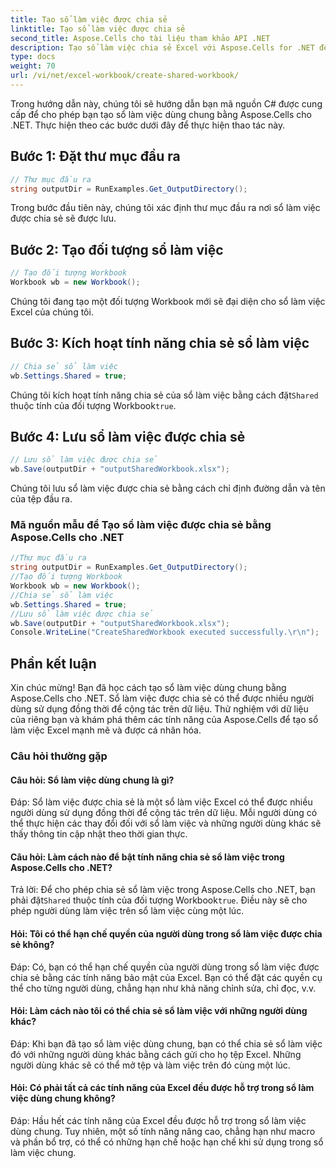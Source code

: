 ```yaml
---
title: Tạo sổ làm việc được chia sẻ
linktitle: Tạo sổ làm việc được chia sẻ
second_title: Aspose.Cells cho tài liệu tham khảo API .NET
description: Tạo sổ làm việc chia sẻ Excel với Aspose.Cells for .NET để cho phép cộng tác dữ liệu đồng thời.
type: docs
weight: 70
url: /vi/net/excel-workbook/create-shared-workbook/
---
```

Trong hướng dẫn này, chúng tôi sẽ hướng dẫn bạn mã nguồn C# được cung cấp để cho phép bạn tạo sổ làm việc dùng chung bằng Aspose.Cells cho .NET. Thực hiện theo các bước dưới đây để thực hiện thao tác này.

## Bước 1: Đặt thư mục đầu ra

```csharp
// Thư mục đầu ra
string outputDir = RunExamples.Get_OutputDirectory();
```

Trong bước đầu tiên này, chúng tôi xác định thư mục đầu ra nơi sổ làm việc được chia sẻ sẽ được lưu.

## Bước 2: Tạo đối tượng sổ làm việc

```csharp
// Tạo đối tượng Workbook
Workbook wb = new Workbook();
```

Chúng tôi đang tạo một đối tượng Workbook mới sẽ đại diện cho sổ làm việc Excel của chúng tôi.

## Bước 3: Kích hoạt tính năng chia sẻ sổ làm việc

```csharp
// Chia sẻ sổ làm việc
wb.Settings.Shared = true;
```

 Chúng tôi kích hoạt tính năng chia sẻ của sổ làm việc bằng cách đặt`Shared` thuộc tính của đối tượng Workbook`true`.

## Bước 4: Lưu sổ làm việc được chia sẻ

```csharp
// Lưu sổ làm việc được chia sẻ
wb.Save(outputDir + "outputSharedWorkbook.xlsx");
```

Chúng tôi lưu sổ làm việc được chia sẻ bằng cách chỉ định đường dẫn và tên của tệp đầu ra.

### Mã nguồn mẫu để Tạo sổ làm việc được chia sẻ bằng Aspose.Cells cho .NET 
```csharp
//Thư mục đầu ra
string outputDir = RunExamples.Get_OutputDirectory();
//Tạo đối tượng Workbook
Workbook wb = new Workbook();
//Chia sẻ sổ làm việc
wb.Settings.Shared = true;
//Lưu sổ làm việc được chia sẻ
wb.Save(outputDir + "outputSharedWorkbook.xlsx");
Console.WriteLine("CreateSharedWorkbook executed successfully.\r\n");
```

## Phần kết luận

Xin chúc mừng! Bạn đã học cách tạo sổ làm việc dùng chung bằng Aspose.Cells cho .NET. Sổ làm việc được chia sẻ có thể được nhiều người dùng sử dụng đồng thời để cộng tác trên dữ liệu. Thử nghiệm với dữ liệu của riêng bạn và khám phá thêm các tính năng của Aspose.Cells để tạo sổ làm việc Excel mạnh mẽ và được cá nhân hóa.

### Câu hỏi thường gặp

#### Câu hỏi: Sổ làm việc dùng chung là gì?

Đáp: Sổ làm việc được chia sẻ là một sổ làm việc Excel có thể được nhiều người dùng sử dụng đồng thời để cộng tác trên dữ liệu. Mỗi người dùng có thể thực hiện các thay đổi đối với sổ làm việc và những người dùng khác sẽ thấy thông tin cập nhật theo thời gian thực.

#### Câu hỏi: Làm cách nào để bật tính năng chia sẻ sổ làm việc trong Aspose.Cells cho .NET?

 Trả lời: Để cho phép chia sẻ sổ làm việc trong Aspose.Cells cho .NET, bạn phải đặt`Shared` thuộc tính của đối tượng Workbook`true`. Điều này sẽ cho phép người dùng làm việc trên sổ làm việc cùng một lúc.

#### Hỏi: Tôi có thể hạn chế quyền của người dùng trong sổ làm việc được chia sẻ không?

Đáp: Có, bạn có thể hạn chế quyền của người dùng trong sổ làm việc được chia sẻ bằng các tính năng bảo mật của Excel. Bạn có thể đặt các quyền cụ thể cho từng người dùng, chẳng hạn như khả năng chỉnh sửa, chỉ đọc, v.v.

#### Hỏi: Làm cách nào tôi có thể chia sẻ sổ làm việc với những người dùng khác?

Đáp: Khi bạn đã tạo sổ làm việc dùng chung, bạn có thể chia sẻ sổ làm việc đó với những người dùng khác bằng cách gửi cho họ tệp Excel. Những người dùng khác sẽ có thể mở tệp và làm việc trên đó cùng một lúc.

#### Hỏi: Có phải tất cả các tính năng của Excel đều được hỗ trợ trong sổ làm việc dùng chung không?

Đáp: Hầu hết các tính năng của Excel đều được hỗ trợ trong sổ làm việc dùng chung. Tuy nhiên, một số tính năng nâng cao, chẳng hạn như macro và phần bổ trợ, có thể có những hạn chế hoặc hạn chế khi sử dụng trong sổ làm việc chung.